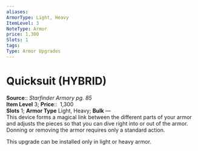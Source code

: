 ```yaml
---
aliases: 
ArmorType: Light, Heavy
ItemLevel: 3
NoteType: Armor
price: 1,300
Slots: 1
tags: 
Type: Armor Upgrades
---
```


# Quicksuit (HYBRID)

**Source**:: _Starfinder Armory pg. 85_  
**Item Level** 3;
**Price**::  1,300  
**Slots** 1; **Armor Type** Light, Heavy; **Bulk** —  
This device forms a magical link between the different parts of your armor and adjusts the pieces so that you can dive right into or out of the armor. Donning or removing the armor requires only a standard action.  
  
This upgrade can be installed only in light or heavy armor.
